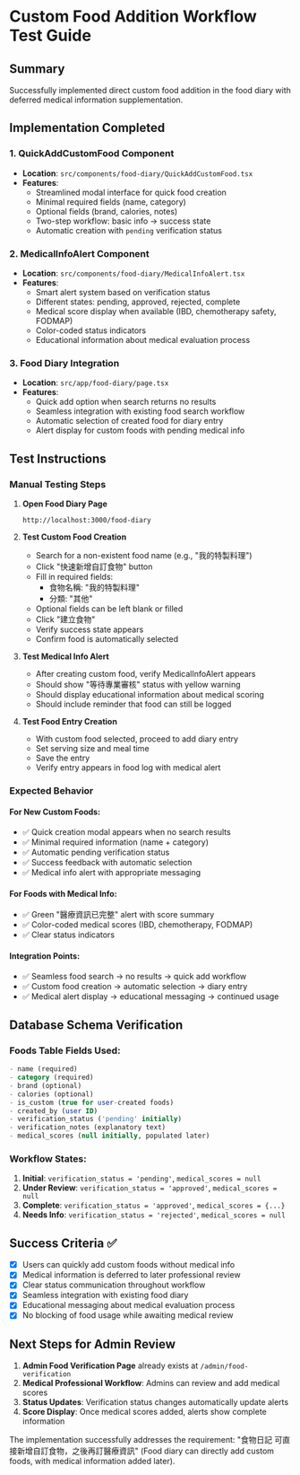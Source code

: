 # Custom Food Addition Workflow Test Guide

## Summary
Successfully implemented direct custom food addition in the food diary with deferred medical information supplementation.

## Implementation Completed

### 1. QuickAddCustomFood Component
- **Location**: `src/components/food-diary/QuickAddCustomFood.tsx`
- **Features**:
  - Streamlined modal interface for quick food creation
  - Minimal required fields (name, category)
  - Optional fields (brand, calories, notes)
  - Two-step workflow: basic info → success state
  - Automatic creation with `pending` verification status

### 2. MedicalInfoAlert Component
- **Location**: `src/components/food-diary/MedicalInfoAlert.tsx`
- **Features**:
  - Smart alert system based on verification status
  - Different states: pending, approved, rejected, complete
  - Medical score display when available (IBD, chemotherapy safety, FODMAP)
  - Color-coded status indicators
  - Educational information about medical evaluation process

### 3. Food Diary Integration
- **Location**: `src/app/food-diary/page.tsx`
- **Features**:
  - Quick add option when search returns no results
  - Seamless integration with existing food search workflow
  - Automatic selection of created food for diary entry
  - Alert display for custom foods with pending medical info

## Test Instructions

### Manual Testing Steps

1. **Open Food Diary Page**
   ```
   http://localhost:3000/food-diary
   ```

2. **Test Custom Food Creation**
   - Search for a non-existent food name (e.g., "我的特製料理")
   - Click "快速新增自訂食物" button
   - Fill in required fields:
     - 食物名稱: "我的特製料理"
     - 分類: "其他"
   - Optional fields can be left blank or filled
   - Click "建立食物"
   - Verify success state appears
   - Confirm food is automatically selected

3. **Test Medical Info Alert**
   - After creating custom food, verify MedicalInfoAlert appears
   - Should show "等待專業審核" status with yellow warning
   - Should display educational information about medical scoring
   - Should include reminder that food can still be logged

4. **Test Food Entry Creation**
   - With custom food selected, proceed to add diary entry
   - Set serving size and meal time
   - Save the entry
   - Verify entry appears in food log with medical alert

### Expected Behavior

#### For New Custom Foods:
- ✅ Quick creation modal appears when no search results
- ✅ Minimal required information (name + category)
- ✅ Automatic pending verification status
- ✅ Success feedback with automatic selection
- ✅ Medical info alert with appropriate messaging

#### For Foods with Medical Info:
- ✅ Green "醫療資訊已完整" alert with score summary
- ✅ Color-coded medical scores (IBD, chemotherapy, FODMAP)
- ✅ Clear status indicators

#### Integration Points:
- ✅ Seamless food search → no results → quick add workflow
- ✅ Custom food creation → automatic selection → diary entry
- ✅ Medical alert display → educational messaging → continued usage

## Database Schema Verification

### Foods Table Fields Used:
```sql
- name (required)
- category (required)
- brand (optional)
- calories (optional)
- is_custom (true for user-created foods)
- created_by (user ID)
- verification_status ('pending' initially)
- verification_notes (explanatory text)
- medical_scores (null initially, populated later)
```

### Workflow States:
1. **Initial**: `verification_status = 'pending'`, `medical_scores = null`
2. **Under Review**: `verification_status = 'approved'`, `medical_scores = null`
3. **Complete**: `verification_status = 'approved'`, `medical_scores = {...}`
4. **Needs Info**: `verification_status = 'rejected'`, `medical_scores = null`

## Success Criteria ✅

- [x] Users can quickly add custom foods without medical info
- [x] Medical information is deferred to later professional review
- [x] Clear status communication throughout workflow
- [x] Seamless integration with existing food diary
- [x] Educational messaging about medical evaluation process
- [x] No blocking of food usage while awaiting medical review

## Next Steps for Admin Review

1. **Admin Food Verification Page** already exists at `/admin/food-verification`
2. **Medical Professional Workflow**: Admins can review and add medical scores
3. **Status Updates**: Verification status changes automatically update alerts
4. **Score Display**: Once medical scores added, alerts show complete information

The implementation successfully addresses the requirement: "食物日記 可直接新增自訂食物，之後再訂醫療資訊" (Food diary can directly add custom foods, with medical information added later).